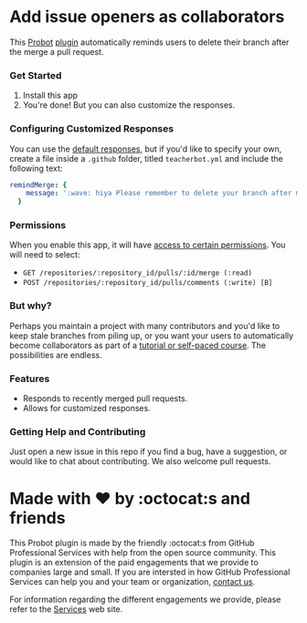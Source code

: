 # Add issue openers as collaborators

This [Probot](https://github.com/probot/probot/) [plugin](https://github.com/probot/probot/#plugins) automatically reminds users to delete their branch after the merge a pull request.

### Get Started

1. Install this app
1. You're done! But you can also customize the responses.

### Configuring Customized Responses

You can use the [default responses](lib/defaults.js), but if you'd like to specify your own, create a file inside a `.github` folder, titled `teacherbot.yml` and include the following text:

```yml
remindMerge: {
    message: ':wave: hiya Please remember to delete your branch after merging or closing if you haven\'t done so already.'
  }
```

### Permissions

When you enable this app, it will have [access to certain permissions](https://developer.github.com/v3/apps/permissions/). You will need to select:
- `GET /repositories/:repository_id/pulls/:id/merge (:read)`
- `POST /repositories/:repository_id/pulls/comments (:write) [B]`

### But why?

Perhaps you maintain a project with many contributors and you'd like to keep stale branches from piling up, or you want your users to automatically become collaborators as part of a [tutorial or self-paced course](https://services.github.com/on-demand/intro-to-github/join-class-repository). The possibilities are endless.

### Features

- Responds to recently merged pull requests.
- Allows for customized responses.

### Getting Help and Contributing

Just open a new issue in this repo if you find a bug, have a suggestion, or would like to chat about contributing. We also welcome pull requests.

# Made with :heart: by :octocat:s and friends

This Probot plugin is made by the friendly :octocat:s from GitHub Professional Services with help from the open source community. This plugin is an extension of the paid engagements that we provide to companies large and small. If you are intersted in how GitHub Professional Services can help you and your team or organization, [contact us](https://services.github.com/contact/).

For information regarding the different engagements we provide, please refer to the [Services](https://services.github.com/) web site.

